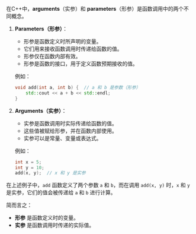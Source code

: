 在C++中，**arguments**（实参）和 **parameters**（形参）是函数调用中的两个不同概念。

1. **Parameters（形参）**：
   - 形参是函数定义时所声明的变量。
   - 它们用来接收函数调用时传递给函数的值。
   - 形参仅在函数内部有效。
   - 形参是函数的接口，用于定义函数预期接收的值。

   例如：
   ```cpp
   void add(int a, int b) {  // a 和 b 是参数（形参）
       std::cout << a + b << std::endl;
   }
   ```

2. **Arguments（实参）**：
   - 实参是函数调用时实际传递给函数的值。
   - 这些值被赋给形参，并在函数内部使用。
   - 实参可以是常量、变量或表达式。

   例如：
   ```cpp
   int x = 5;
   int y = 10;
   add(x, y);  // x 和 y 是实参
   ```

在上述例子中，`add` 函数定义了两个参数 `a` 和 `b`，而在调用 `add(x, y)` 时，`x` 和 `y` 是实参，它们的值会被传递给 `a` 和 `b` 进行计算。

简而言之：
- **形参** 是函数定义时的变量。
- **实参** 是函数调用时传递的实际值。